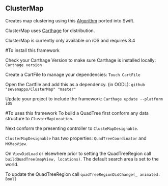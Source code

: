 ## ClusterMap
Creates map clustering using this [Algorithm](https://robots.thoughtbot.com/how-to-handle-large-amounts-of-data-on-maps) ported into Swift.

ClusterMap uses [Carthage](https://github.com/Carthage/Carthage) for distribution.

ClusterMap is currently only available on iOS and requires 8.4

#To install this framework

Check your Carthage Version to make sure Carthage is installed locally:
`Carthage version`

Create a CartFile to manage your dependencies:
`Touch CartFile`

Open the Cartfile and add this as a dependency. (in OGDL):
`github "sevenapps/ClusterMap" "master"`

Update your project to include the framework:
`Carthage update --platform iOS`


#To uses this framework
To build a QuadTree first conform any data structure to `ClusterMapLocation`.

Next conform the presenting controller to `ClusteMapDesignable`.

`ClusterMapDesignable` has two properties: `QuadTreeCoordinator` and `MKMapView`.

On `ViewDidLoad` or elsewhere prior to setting the QuadTreeRegion call `buildQuadTree(mapView, locations)`.
The default search area is set to the world.

To update the QuadTreeRegion call `quadTreeRegionDidChange(_ animated: Bool)`
